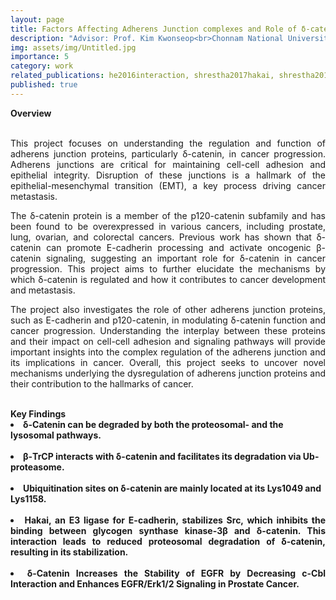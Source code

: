 ```yaml
---
layout: page
title: Factors Affecting Adherens Junction complexes and Role of δ-catenin in Cancer
description: "Advisor: Prof. Kim Kwonseop<br>Chonnam National University, South Korea 2012-2017"
img: assets/img/Untitled.jpg
importance: 5
category: work
related_publications: he2016interaction, shrestha2017hakai, shrestha2018delta, shrestha2016investigation
published: true
---
```

<div style="text-align: justify">
<b>Overview</b><br>
<br><p>This project focuses on understanding the regulation and function of adherens junction proteins, particularly δ-catenin, in cancer progression. Adherens junctions are critical for maintaining cell-cell adhesion and epithelial integrity. Disruption of these junctions is a hallmark of the epithelial-mesenchymal transition (EMT), a key process driving cancer metastasis.</p>
<p>The δ-catenin protein is a member of the p120-catenin subfamily and has been found to be overexpressed in various cancers, including prostate, lung, ovarian, and colorectal cancers. Previous work has shown that δ-catenin can promote E-cadherin processing and activate oncogenic β-catenin signaling, suggesting an important role for δ-catenin in cancer progression. This project aims to further elucidate the mechanisms by which δ-catenin is regulated and how it contributes to cancer development and metastasis.</p>
<p>The project also investigates the role of other adherens junction proteins, such as E-cadherin and p120-catenin, in modulating δ-catenin function and cancer progression. Understanding the interplay between these proteins and their impact on cell-cell adhesion and signaling pathways will provide important insights into the complex regulation of the adherens junction and its implications in cancer. Overall, this project seeks to uncover novel mechanisms underlying the dysregulation of adherens junction proteins and their contribution to the hallmarks of cancer.</p>
</div>
<br>
<b> Key Findings<b><br>
<li>δ-Catenin can be degraded by both the proteosomal- and the lysosomal pathways.</li><br>
<li>β-TrCP interacts with δ-catenin and facilitates its degradation via Ub-proteasome.</li><br>
<li>Ubiquitination sites on δ-catenin are mainly located at its Lys1049 and Lys1158.</li><br>
<div style="text-align: justify"><li>Hakai, an E3 ligase for E-cadherin, stabilizes Src, which inhibits the binding between glycogen synthase kinase-3β and δ-catenin. This interaction leads to reduced proteosomal degradation of δ-catenin, resulting in its stabilization.</li></div><br>
<div style="text-align: justify"><li>δ-Catenin Increases the Stability of EGFR by Decreasing c-Cbl Interaction and Enhances EGFR/Erk1/2 Signaling in Prostate Cancer.</li><br>
